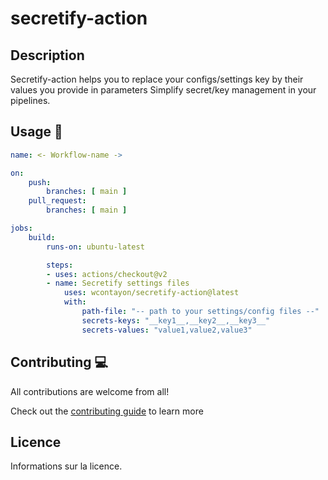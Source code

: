 # secretify-action

## Description

Secretify-action helps you to replace your configs/settings key by their values you provide in parameters
Simplify secret/key management in your pipelines.

## Usage 📝

```yaml
name: <- Workflow-name ->

on:
    push:
        branches: [ main ]
    pull_request:
        branches: [ main ]

jobs:
    build:
        runs-on: ubuntu-latest

        steps:
        - uses: actions/checkout@v2
        - name: Secretify settings files
            uses: wcontayon/secretify-action@latest
            with:
                path-file: "-- path to your settings/config files --"
                secrets-keys: "__key1__,__key2__,__key3__"
                secrets-values: "value1,value2,value3"
```

## Contributing 💻

All contributions are welcome from all!

Check out the [contributing guide](CONTRIBUTING.md) to learn more

## Licence

Informations sur la licence.
